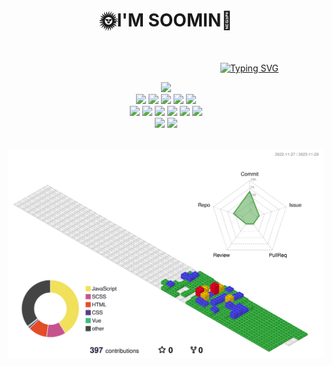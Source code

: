 <div align=center><h1>🌞I'M SOOMIN🌛</h1></div>
<br/>

&nbsp;&nbsp;&nbsp;&nbsp;&nbsp;&nbsp;&nbsp;&nbsp;&nbsp;&nbsp;&nbsp;&nbsp;&nbsp;&nbsp;&nbsp;&nbsp;&nbsp;&nbsp;&nbsp;&nbsp;&nbsp;&nbsp;&nbsp;&nbsp;&nbsp;&nbsp;&nbsp;&nbsp;&nbsp;&nbsp;&nbsp;&nbsp;&nbsp;&nbsp;&nbsp;&nbsp;&nbsp;&nbsp;&nbsp;&nbsp;&nbsp;&nbsp;&nbsp;&nbsp;&nbsp;&nbsp;&nbsp;&nbsp;&nbsp;&nbsp;&nbsp;&nbsp;&nbsp;&nbsp;&nbsp;&nbsp;&nbsp;&nbsp;&nbsp;&nbsp;&nbsp;&nbsp;&nbsp;&nbsp;&nbsp;&nbsp;&nbsp;&nbsp;&nbsp;&nbsp;&nbsp;&nbsp;&nbsp;&nbsp;&nbsp;&nbsp;&nbsp;&nbsp;&nbsp;&nbsp;&nbsp;&nbsp;&nbsp;&nbsp;&nbsp;
[![Typing SVG](https://readme-typing-svg.demolab.com?font=Fira+Code&weight=700&size=25&pause=1000&color=000B04&width=435&lines=+Once+I've+used+%E2%9C%8F%EF%B8%8F)](https://git.io/typing-svg)

<div style="margin: 0 auto; text-align: center;" align= "center"> 
      <img src="https://img.shields.io/badge/HTML5-E34F26?style=for-the-badge&logo=HTML5&logoColor=white">
      <br/>
      <img src="https://img.shields.io/badge/CSS3-1572B6?style=for-the-badge&logo=CSS3&logoColor=white">
      <img src="https://img.shields.io/badge/Sass-CC6699?style=for-the-badge&logo=Sass&logoColor=white">
      <img src="https://img.shields.io/badge/cssmodules-000000?style=for-the-badge&logo=cssmodules&logoColor=white"/>
      <img src="https://img.shields.io/badge/styledcomponents-DB7093?style=for-the-badge&logo=styledcomponents&logoColor=white"/>
      <img src="https://img.shields.io/badge/Bootstrap-7952B3?style=for-the-badge&logo=Bootstrap&logoColor=white">
      <br/>
      <img src="https://img.shields.io/badge/Javascript-F7DF1E?style=for-the-badge&logo=Javascript&logoColor=white">
      <img src="https://img.shields.io/badge/jQuery-0769AD?style=for-the-badge&logo=jQuery&logoColor=white">
      <img src="https://img.shields.io/badge/React-61DAFB?style=for-the-badge&logo=React&logoColor=white">
      <img src="https://img.shields.io/badge/Vue.js-4FC08D?style=for-the-badge&logo=Vue.js&logoColor=white">
      <img src="https://img.shields.io/badge/Next.js-000000?style=for-the-badge&logo=Next.js&logoColor=white">
      <img src="https://img.shields.io/badge/typescript-3178C6?style=for-the-badge&logo=typescript&logoColor=white">
      <br/>
      <img src="https://img.shields.io/badge/visualstudiocode-007ACC?style=for-the-badge&logo=visualstudiocode&logoColor=white">
      <img src="https://img.shields.io/badge/Figma-F24E1E?style=for-the-badge&logo=Figma&logoColor=white">
      <br/>
</div>
    

<br/>


![](./profile-3d-contrib/profile-gitblock.svg)
